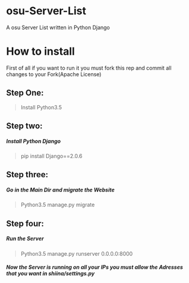 # osu-Server-List
A osu Server List written in Python Django

# How to install
First of all if you want to run it you must fork this rep and commit all changes to your Fork(Apache License)
## Step One:
> Install Python3.5
## Step two:
##### Install Python Django
> pip install Django==2.0.6
## Step three:
##### Go in the Main Dir and migrate the Website
> Python3.5 manage.py migrate
## Step four:
##### Run the Server
> Python3.5 manage.py runserver 0.0.0.0:8000
##### Now the Server is running on all your IPs you must allow the Adresses that you want in shiina/settings.py
